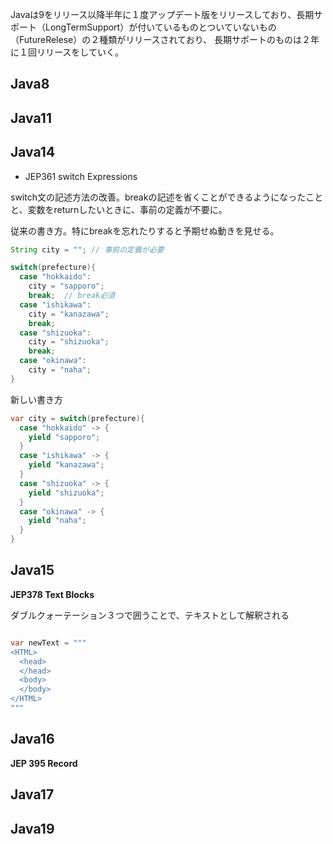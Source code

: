 Javaは9をリリース以降半年に１度アップデート版をリリースしており、長期サポート（LongTermSupport）が付いているものとついていないもの（FutureRelese）の２種類がリリースされており、
長期サポートのものは２年に１回リリースをしていく。

## Java8

## Java11

## Java14

* JEP361 switch Expressions

switch文の記述方法の改善。breakの記述を省くことができるようになったことと、変数をreturnしたいときに、事前の定義が不要に。

従来の書き方。特にbreakを忘れたりすると予期せぬ動きを見せる。

```Java
String city = ""; // 事前の定義が必要

switch(prefecture){
  case "hokkaido":
    city = "sapporo";
    break;  // break必須
  case "ishikawa":
    city = "kanazawa";
    break;
  case "shizuoka":
    city = "shizuoka";
    break;
  case "okinawa":
    city = "naha";
}
```

新しい書き方

```Java
var city = switch(prefecture){
  case "hokkaido" -> {
    yield "sapporo";
  }
  case "ishikawa" -> {
    yield "kanazawa";
  }
  case "shizuoka" -> {
    yield "shizuoka";
  }
  case "okinawa" -> {
    yield "naha";
  }
}
```
## Java15

**JEP378 Text Blocks**

ダブルクォーテーション３つで囲うことで、テキストとして解釈される

```Java

var newText = """
<HTML>
  <head>
  </head>
  <body>
  </body>
</HTML>
"""
```

## Java16

**JEP 395 Record**




## Java17

## Java19

